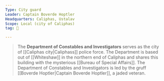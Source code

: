 ```yaml
---
Type: City guard
Leader: Captain Boverde Hoptler
Headquarters: Caliphas, Ustalav
Scope: Local (city of Caliphas)
tag: 👥

---
```


> The **Department of Constables and Investigators** serves as the city of [[Caliphas city|Caliphass]] police force. The Department is based out of [[Whiteshaw]] in the northern end of Caliphas and shares this building with the mysterious [[Bureau of Special Affairs]]. The Department of Constables and Investigators is led by the gruff [[Boverde Hoptler|Captain Boverde Hoptler]], a jaded veteran.








